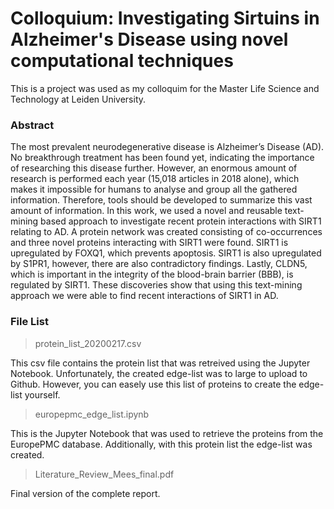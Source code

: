 # Colloquium: Investigating Sirtuins in Alzheimer's Disease using novel computational techniques

This is a project was used as my colloquim for the Master Life Science and Technology at Leiden University.

### Abstract
The most prevalent neurodegenerative disease is Alzheimer’s Disease (AD). No breakthrough
treatment has been found yet, indicating the importance of researching this disease further.
However, an enormous amount of research is performed each year (15,018 articles in 2018 alone),
which makes it impossible for humans to analyse and group all the gathered information. Therefore,
tools should be developed to summarize this vast amount of information. In this work, we used a
novel and reusable text-mining based approach to investigate recent protein interactions with SIRT1
relating to AD. A protein network was created consisting of co-occurrences and three novel proteins
interacting with SIRT1 were found. SIRT1 is upregulated by FOXQ1, which prevents apoptosis. SIRT1
is also upregulated by S1PR1, however, there are also contradictory findings. Lastly, CLDN5, which is
important in the integrity of the blood-brain barrier (BBB), is regulated by SIRT1. These discoveries
show that using this text-mining approach we were able to find recent interactions of SIRT1 in AD.

### File List

> protein_list_20200217.csv

This csv file contains the protein list that was retreived using the Jupyter Notebook. Unfortunately, the created edge-list was to large to upload to Github. However, you can easely use this list of proteins to create the edge-list yourself.

> europepmc_edge_list.ipynb

This is the Jupyter Notebook that was used to retrieve the proteins from the EuropePMC database. Additionally, with this protein list the edge-list was created.

> Literature_Review_Mees_final.pdf

Final version of the complete report.
